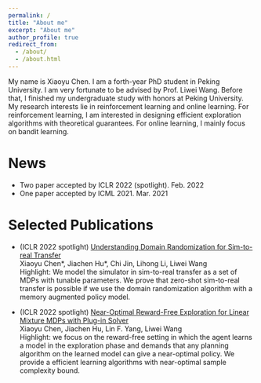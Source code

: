 ```yaml
---
permalink: /
title: "About me"
excerpt: "About me"
author_profile: true
redirect_from: 
  - /about/
  - /about.html
---
```


My name is Xiaoyu Chen. I am a forth-year PhD student in Peking University. I am very fortunate to be advised by Prof. Liwei Wang. Before that, I finished my undergraduate study with honors at Peking University. My research interests lie in reinforcement learning and online learning. For reinforcement learning, I am interested in designing efficient exploration algorithms with theoretical guarantees. For online learning, I mainly focus on bandit learning.

News
======
* Two paper accepted by ICLR 2022 (spotlight). Feb. 2022
* One paper accepted by ICML 2021. Mar. 2021

Selected Publications
======
* (ICLR 2022 spotlight) [Understanding Domain Randomization for Sim-to-real Transfer](https://arxiv.org/abs/2110.03239)  
Xiaoyu Chen*, Jiachen Hu*,  Chi Jin, Lihong Li, Liwei Wang  
Highlight: We model the simulator in sim-to-real transfer as a set of MDPs with tunable parameters. We prove that zero-shot sim-to-real transfer is possible if we use the domain randomization algorithm with a memory augmented policy model.

* (ICLR 2022 spotlight) [Near-Optimal Reward-Free Exploration for Linear Mixture MDPs with Plug-in Solver](https://arxiv.org/abs/2110.03244)  
Xiaoyu Chen, Jiachen Hu, Lin F. Yang, Liwei Wang  
Highlight: we focus on the reward-free setting in which the agent learns a model in the exploration phase and demands that any planning algorithm on the learned model can give a near-optimal policy. We provide a efficient learning algorithms with near-optimal sample complexity bound.